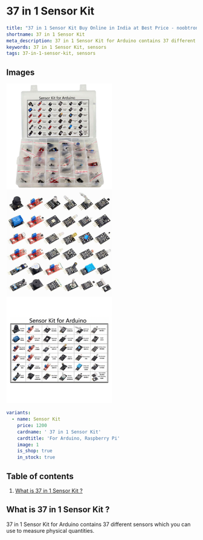 # 37 in 1 Sensor Kit

``` yaml
title: "37 in 1 Sensor Kit Buy Online in India at Best Price - noobtronics"
shortname: 37 in 1 Sensor Kit
meta_description: 37 in 1 Sensor Kit for Arduino contains 37 different sensors which you can use to measure physical quantities. Purchase now with free delivery and cash on delivery options all over India.
keywords: 37 in 1 Sensor Kit, sensors
tags: 37-in-1-sensor-kit, sensors

```


## Images
<p float="left">
  <img alt="37 in 1 Sensor Kit for Arduino, Raspberry Pi" 
       src="/storage/product/37-in-1-sensor-kit/37-in-1-sensor-kit.jpg" width="280" 
   />
  <img alt="37 Sensor Modules" 
       src="/storage/product/37-in-1-sensor-kit/37-sensor-modules.jpg" width="280" 
   />
  <img alt="List of Sensor modules in 37 in 1 Sensor Kit" 
       src="/storage/product/37-in-1-sensor-kit/37-in-1-sensor-kit-modules-list.jpg" width="280" 
   />
</p>

``` yaml
variants:
  - name: Sensor Kit
    price: 1200
    cardname: ' 37 in 1 Sensor Kit'
    cardtitle: 'For Arduino, Raspberry Pi'
    image: 1
    is_shop: true
    in_stock: true
```

## Table of contents
1. [What is 37 in 1 Sensor Kit ?](#What-is-37-in-1-Sensor-Kit)

<a name="What-is-37-in-1-Sensor-Kit"></a>
## What is 37 in 1 Sensor Kit ? 
37 in 1 Sensor Kit for Arduino contains 37 different sensors which you can use to measure physical quantities.


